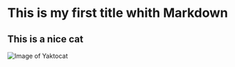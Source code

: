 # This is my first title whith Markdown

## This is a nice cat

![Image of Yaktocat](https://octodex.github.com/images/yaktocat.png)


